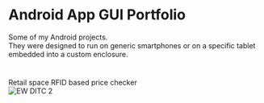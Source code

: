 # Android App GUI **Portfolio**

Some of my Android projects. <br />
They were designed to run on generic smartphones or on a specific tablet embedded into a custom enclosure.

#
#

Retail space RFID based price checker <br />
![EW DITC 2](https://user-images.githubusercontent.com/29917546/100622151-30c7ac80-3329-11eb-99d0-00b76ac5e1a2.png)


